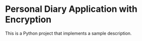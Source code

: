 
# Personal Diary Application with Encryption
This is a Python project that implements a sample description.
